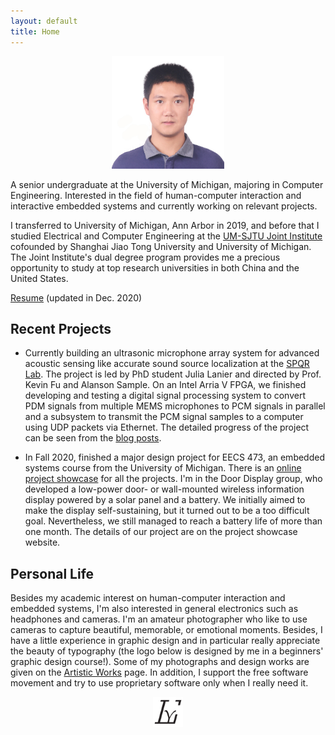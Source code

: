 ```yaml
---
layout: default
title: Home
---
```


<p align="center">
  <img width="180" src="/public/imgs/portrait.jpg" alt="Portrait"/>
</p>

A senior undergraduate at the University of Michigan, majoring in
Computer Engineering. Interested in the field of human-computer interaction
and interactive embedded systems and currently working on relevant projects.

I transferred to University of Michigan, Ann Arbor in 2019, and before that I
studied Electrical and Computer Engineering at the [UM-SJTU Joint
Institute](https://www.ji.sjtu.edu.cn) cofounded by Shanghai Jiao Tong
University and University of Michigan. The Joint Institute's dual degree program
provides me a precious opportunity to study at top research universities in both
China and the United States.

[Resume](public/resume.pdf) (updated in Dec. 2020)

## Recent Projects

- Currently building an ultrasonic microphone array system for advanced acoustic
  sensing like accurate sound source localization at the [SPQR
  Lab](https://spqrlab1.github.io/). The project is led by PhD student Julia
  Lanier and directed by Prof. Kevin Fu and Alanson Sample. On an Intel Arria V
  FPGA, we finished developing and testing a digital signal processing system to
  convert PDM signals from multiple MEMS microphones to PCM signals in parallel
  and a subsystem to transmit the PCM signal samples to a computer using UDP
  packets via Ethernet. The detailed progress of the project can be seen from
  the [blog posts](/posts).

- In Fall 2020, finished a major design project for EECS 473, an embedded
  systems course from the University of Michigan. There is an [online project
  showcase](https://cse.engin.umich.edu/eecs-473-advanced-embedded-systems/) for
  all the projects. I'm in the Door Display group, who developed a low-power
  door- or wall-mounted wireless information display powered by a solar panel
  and a battery. We initially aimed to make the display self-sustaining, but it
  turned out to be a too difficult goal. Nevertheless, we still managed to reach
  a battery life of more than one month. The details of our project are on the
  project showcase website.

## Personal Life

Besides my academic interest on human-computer interaction and embedded systems,
I'm also interested in general electronics such as headphones and cameras. I'm
an amateur photographer who like to use cameras to capture beautiful, memorable,
or emotional moments. Besides, I have a little experience in graphic design and
in particular really appreciate the beauty of typography (the logo below is
designed by me in a beginners' graphic design course!). Some of my photographs
and design works are given on the [Artistic Works](/artistic_works) page. In
addition, I support the free software movement and try to use proprietary
software only when I really need it.

<p align="center">
  <img width="48" height="48" src="/public/imgs/yatian_liu_logo.svg">
</p>
